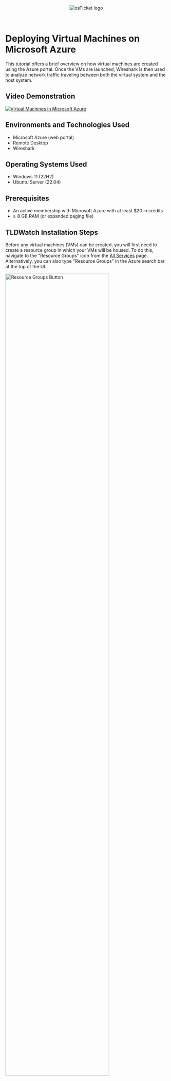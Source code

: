 <p align="center">
<img src="https://cdn.worldvectorlogo.com/logos/microsoft-azure-2.svg" alt="osTicket logo"/>
</p>
<br>
<h1>Deploying Virtual Machines on Microsoft Azure</h1>
This tutorial offers a brief overview on how virtual machines are created using the Azure portal. Once the VMs are launched, Wireshark is then used to analyze network traffic traveling between both the virtual system and the host system.<br />


<h2>Video Demonstration</h2>

[![Virtual Machines in Microsoft Azure](https://markdown-videos-api.jorgenkh.no/url?url=https%3A%2F%2Fwww.youtube.com%2Fwatch%3Fv%3Dx9WcHbfeW6U)](https://www.youtube.com/watch?v=x9WcHbfeW6U)


<h2>Environments and Technologies Used</h2>

- Microsoft Azure (web portal)
- Remote Desktop
- Wireshark

<h2>Operating Systems Used </h2>

- Windows 11</b> (22H2)
- Ubuntu Server (22.04)

<h2>Prerequisites</h2>

- An active membership with Microsoft Azure with at least $20 in credits
- ≥ 8 GB RAM (or expanded paging file)


<h2>TLDWatch Installation Steps</h2>

<p>
Before any virtual machines (VMs) can be created, you will first need to create a resource group in which your VMs will be housed. To do this, navigate to the "Resource Groups" icon from the <ins>All Services</ins> page. Alternatively, you can also type "Resource Groups" in the Azure search bar at the top of the UI.
</p>
<p>
<img src="https://github.com/user-attachments/assets/00786fa3-e3a9-492a-b781-1ed1adcf648c" height="80%" width="80%" alt="Resource Groups Button"/>
</p>
<br />

<p>
When creating your resource group, make sure you select the region that is closest to your host system. This isn't mandatory, but it *is* best practice for reducing latency while working inside your VMs.
</p>
<p>
<img src="https://github.com/user-attachments/assets/ae48b601-1087-42e0-b410-7404f7e4b4a4" height="80%" width="80%" alt="Geographic Location"/>
</p>
<br />

<p>
Once your resource group has been created, navigate to the "Virtual Machines" page in the same way you did for resource groups. Click "Create" --> 
"Azure Virtual Machine," and select the resource group you just created. Name your VM, and select the same region in which your resource group was created. Since the first VM will be a simple Windows 11 machine, select the image that gives you the least amount of system resources above the lowest option that only provides 1 vCPU and 1 GB of vRAM. For me, I chose the image which gave me 2 vCPUs and 16 GB of vRAM.

**Note: If Windows 11 does not show up in the drop-down menu, it may not be available in your region. In this case, you will need to change your region/zone.**
</p>
<p>
<img src="https://github.com/user-attachments/assets/8b51eb79-1522-44f4-8605-7d5b21340a10" height="80%" width="80%" alt="Windows VM"/>
</p>
<br />

<p>
After creating the username/password for the administrator account, navigate over to the <ins>Network</ins> tab and take note of the virtual network that is being created alongside your VM. This is the virtual network in which you will need to deploy your Ubuntu VM when we create it next.
</p>
<p>
<img src="https://github.com/user-attachments/assets/bac54e12-6a36-4438-bf96-b47b9f959c12" height="80%" width="80%" alt="VMs"/>
</p>
<br />

<p>
Once you create your Windows VM, you are going to need to wait about 5 minutes before you will be able to create your Ubuntu VM. The reason for this is because it takes some time for Microsoft Azure to fully establish the virtual network in which you will need to place your Ubuntu VM. It is much easier and faster to deploy a VM onto an already existing virtual network than it is to move it from one virtual network to another after its creation.

After waiting for a bit, create your Ubuntu VM in the same way you just created your Windows VM. Just be advised that you are limited to a total of 4 vCPUs during your initial trial of Microsoft Azure. Once both machines are deployed, return to the "Virtual Machines" page in the Azure portal, ensure they both have are connected with a public IP address, and copy the (public) IP address for you Windows VM.
</p>
<p>
<img src="https://github.com/user-attachments/assets/4ffc6817-3da8-4d17-962a-1858ca782f29" height ="80%" width="80%" alt="Deployment"/>
</p>
<br />

<p>
From your host system, navigate over to your OS's remote desktop application ("Remote Desktop Connection" if you're using Windows 11), paste the public IP address of the Windows VM into the computer/system field, enter the username/password you created for the Windows VM's administrator account, and log in. If done correctly, this should launch an instance of your Windows 11 VM on your desktop that you can minimize, maximize, move, etc.
</p>
<p>
<img src="https://github.com/user-attachments/assets/e954e542-11a6-4c53-87fb-49bc16129abb" height ="80%" width="80%" alt="VM Window"/>
</p>
<br />

<p>
Since your Windows 11 VM is in the same virtual network as your Ubuntu VM, you should be able to send and receive internet traffic across the two systems. To test this, you will, first, need the **private** IP address from your Ubuntu VM. This can be found by clicking on the name of your Ubuntu VM in the Azure portal and looking for "Private IP" in the <ins>Networking</ins> section.
</p>
<p>
<img src="https://github.com/user-attachments/assets/d1cb1e7f-ea75-48c2-bed7-7709bf6d9659" height ="80%" width="80%" alt="Private IP"/>
</p>
<br />

<p>
From your Windows VM, launch Windows Powershell and type the following:

**ping 0.0.0.0** (<-- replacing 0.0.0.0 with the private IP address of your Ubuntu VM)

You should then see ICMP request/ICMP reply traffic between both VMs. If you are unable to send/receive network traffic between your VMs, double check that you entered the correct IP address and that your VMs have been deployed in the same virtual network. You shouldn't have to make any changes to either of the system's firewalls since both Windows 11 and Ubuntu Server's firewalls allow outgoing ICMP traffic and incoming ICMP traffic respectively by default. 
</p>
<p>
<img src="https://github.com/user-attachments/assets/6f0b7f52-1876-4724-94db-34628c555160" height ="80%" width="80%" alt="Powershell"/>
</p>
<br />

<p>
To examine network traffic in further detail, launch Microsoft Edge (🤮) from your Windows VM, navigate to www.wireshark.org, and download the latest version of Wireshark. Once installed, launch the application, select "Ethernet," and click the blue fin in the upper-left corner. This should immediately start capturing the packets sent and received by your Windows 11 VM's virtual NIC. 
</p>
<p>
<img src="https://github.com/user-attachments/assets/e82bba12-6970-4080-a798-3fc4558ecd7b" height ="80%" width="80%" alt="Wireshark"/>
</p>
<br />

<p>
From here, you can enter different capture filters that will filter out network packets by ICMP, port number, or protocol. For example, if you wanted to examine pings sent and received across the network, you could enter,

**dhcp**

If you wanted to further refine your search to only include packets being sent from your host system to your Windows VM, you could use the filter

**tcp.port == 3389**

Should you decide to SSH into your Linux VM from the Powershell window, you could examine all session traffic between the two systems by entering

**ssh**
</p>
<p>
<img src="https://github.com/user-attachments/assets/c63845f2-a4b8-45f0-8908-9d630b0faf8b" height ="80%" width="80%" alt="Wireshark"/>
</p>
<br />

As you can see, there is quite a bit you can do with two VMs networked together via Microsoft Azure. By using Azure's virtualization technology, robust sandboxing environments can be created away from your host system allowing you to make, break, and experiment with systems of different operating systems, resources, and capabilities.

Have fun! 😊
